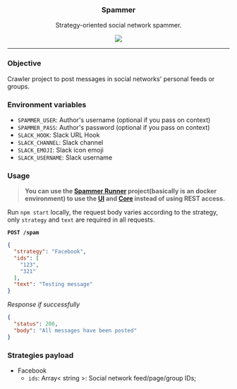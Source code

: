 <p align="center">
  <h3 align="center">Spammer</h3>
  <p align="center">Strategy-oriented social network spammer.</p>

  <p align="center">
    <a href="http://standardjs.com/">
      <img src="https://img.shields.io/badge/code%20style-standard-brightgreen.svg">
    </a>
  </p>
</p>

---

### Objective

Crawler project to post messages in social networks' personal feeds or groups.

### Environment variables

* `SPAMMER_USER`: Author's username (optional if you pass on context)
* `SPAMMER_PASS`: Author's password (optional if you pass on context)
* `SLACK_HOOK`: Slack URL Hook
* `SLACK_CHANNEL`: Slack channel
* `SLACK_EMOJI`: Slack icon emoji
* `SLACK_USERNAME`: Slack username

### Usage

> **You can use the [Spammer Runner](https://github.com/blackcapz/spammer-runner) project(basically is an docker environment) to use the [UI](https://github.com/blackcapz/spammer-ui) and [Core](https://github.com/blackcapz/spammer-core) instead of using REST access.**

Run `npm start` locally, the request body varies according to the strategy, only `strategy` and `text`  are required in all requests.

**`POST /spam`**

```json
{
  "strategy": "Facebook",
  "ids": [
    "123",
    "321"
  ],
  "text": "Testing message"
}
```

_Response if successfully_
```json
{
  "status": 200,
  "body": "All messages have been posted"
}
```

### Strategies payload

- Facebook
  + `ids`: Array< string >: Social network feed/page/group IDs;
